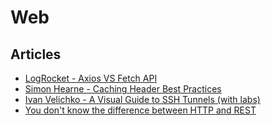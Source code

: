 # Web

## Articles

- [LogRocket - Axios VS Fetch API](https://blog.logrocket.com/axios-vs-fetch-best-http-requests/)
- [Simon Hearne - Caching Header Best Practices](https://simonhearne.com/2022/caching-header-best-practices/)
- [Ivan Velichko - A Visual Guide to SSH Tunnels (with labs)](https://iximiuz.com/en/posts/ssh-tunnels/)
- [You don't know the difference between HTTP and REST](https://restishistory.net/blog/do-you-know-the-difference-between-http-and-rest.html)

&nbsp;
